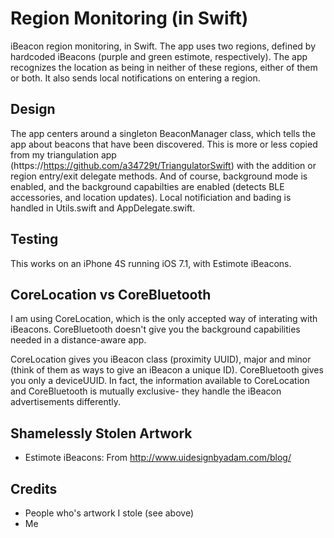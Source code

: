 Region Monitoring (in Swift)
=====================

iBeacon region monitoring, in Swift. The app uses two regions, defined by hardcoded iBeacons (purple and green estimote, respectively). The app recognizes the location as being in neither of these regions, either of them or both. It also sends local notifications on entering a region.

## Design

The app centers around a singleton BeaconManager class, which tells the app about beacons that have been discovered. This is more or less copied from my triangulation app (https://https://github.com/a34729t/TriangulatorSwift) with the addition or region entry/exit delegate methods. And of course, background mode is enabled, and the background capabilties are enabled (detects BLE accessories, and location updates). Local notificiation and bading is handled in Utils.swift and AppDelegate.swift.

## Testing

This works on an iPhone 4S running iOS 7.1, with Estimote iBeacons.

## CoreLocation vs CoreBluetooth

I am using CoreLocation, which is the only accepted way of interating with iBeacons. CoreBluetooth doesn't give you the background capabilities needed in a distance-aware app.

CoreLocation gives you iBeacon class (proximity UUID), major and minor (think of them as ways to give an iBeacon a unique ID). CoreBluetooth gives you only a deviceUUID. In fact, the information available to CoreLocation and CoreBluetooth is  mutually exclusive- they handle the iBeacon advertisements differently.

## Shamelessly Stolen Artwork

* Estimote iBeacons: From http://www.uidesignbyadam.com/blog/

## Credits

* People who's artwork I stole (see above)
* Me